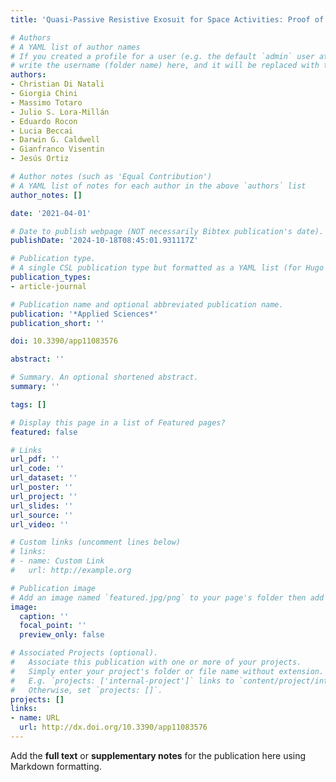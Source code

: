 ```yaml
---
title: 'Quasi-Passive Resistive Exosuit for Space Activities: Proof of Concept'

# Authors
# A YAML list of author names
# If you created a profile for a user (e.g. the default `admin` user at `content/authors/admin/`), 
# write the username (folder name) here, and it will be replaced with their full name and linked to their profile.
authors:
- Christian Di Natali
- Giorgia Chini
- Massimo Totaro
- Julio S. Lora-Millán
- Eduardo Rocon
- Lucia Beccai
- Darwin G. Caldwell
- Gianfranco Visentin
- Jesús Ortiz

# Author notes (such as 'Equal Contribution')
# A YAML list of notes for each author in the above `authors` list
author_notes: []

date: '2021-04-01'

# Date to publish webpage (NOT necessarily Bibtex publication's date).
publishDate: '2024-10-18T08:45:01.931117Z'

# Publication type.
# A single CSL publication type but formatted as a YAML list (for Hugo requirements).
publication_types:
- article-journal

# Publication name and optional abbreviated publication name.
publication: '*Applied Sciences*'
publication_short: ''

doi: 10.3390/app11083576

abstract: ''

# Summary. An optional shortened abstract.
summary: ''

tags: []

# Display this page in a list of Featured pages?
featured: false

# Links
url_pdf: ''
url_code: ''
url_dataset: ''
url_poster: ''
url_project: ''
url_slides: ''
url_source: ''
url_video: ''

# Custom links (uncomment lines below)
# links:
# - name: Custom Link
#   url: http://example.org

# Publication image
# Add an image named `featured.jpg/png` to your page's folder then add a caption below.
image:
  caption: ''
  focal_point: ''
  preview_only: false

# Associated Projects (optional).
#   Associate this publication with one or more of your projects.
#   Simply enter your project's folder or file name without extension.
#   E.g. `projects: ['internal-project']` links to `content/project/internal-project/index.md`.
#   Otherwise, set `projects: []`.
projects: []
links:
- name: URL
  url: http://dx.doi.org/10.3390/app11083576
---
```


Add the **full text** or **supplementary notes** for the publication here using Markdown formatting.
